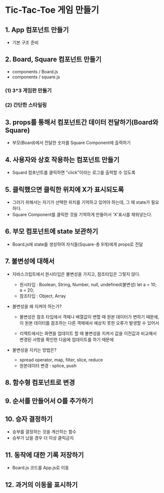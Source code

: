 # Tic-Tac-Toe 게임 만들기

## 1. App 컴포넌트 만들기
- 기본 구조 준비

## 2. Board, Square 컴포넌트 만들기
- components / Board.js
- components / square.js

### (1) 3*3 게임판 만들기
### (2) 간단한 스타일링

## 3. props를 통해서 컴포넌트간 데이터 전달하기(Board와 Square)
- 부모(Board)에서 전달한 숫자를 Square Component에 출력하기

## 4. 사용자와 상호 작용하는 컴포넌트 만들기
- Squard 컴포넌트를 클릭하면 "click"이라는 로그를 출력할 수 있도록

## 5. 클릭했으면 클릭한 위치에 X가 표시되도록
- 그러기 위해서는 자기가 선택한 위치를 기억하고 있어야 하는데, 그 때 state가 필요하다.
- Square Component를 클릭한 것을 기억하게 만들어서 'X'표시를 채워넣는다.

## 6. 부모 컴포넌트에 state 보관하기
- Board.js에 state를 생성하여 자식들(Square-총 9개)에게 props로 전달

## 7. 불변성에 대해서
- 자바스크립트에서 원시타입은 불변성을 가지고, 참조타입은 그렇지 않다.
    - 원시타입 : Boolean, String, Number, null, undefined(불변성)
        let a = 10;
        a = 20;
    - 참조타입 : Object, Array

- 불변성을 왜 지켜야 하는가?
    - 불변성은 참조 타입에서 객체나 배열값이 변할 때 원본 데이터가 변하기 때문에, 이 원본 데이터를 참조하는 다른 객체에서 예상치 못한 오류가 발생할 수 있어서

    - 리엑트에서는 화면을 업데이트 할 때 불변성을 지켜서 값을 이전값과 비교해서 변경된 사항을 확인한 다음에 업데이트를 하기 때문에

- 불변성을 지키는 방법은?
    - spread operator, map, filter, slice, reduce
    - 원본데이터 변경 : splice, push

## 8. 함수형 컴포넌트로 변경

## 9. 순서를 만들어서 O를 추가하기

## 10. 승자 결정하기
- 승부를 결정하는 것을 계산하는 함수
- 승부가 났을 경우 더 이상 클릭금지

## 11. 동작에 대한 기록 저장하기
- Board.js 코드를 App.js로 이동

## 12. 과거의 이동을 표시하기
